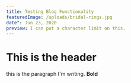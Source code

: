 ```yaml
---
title: Testing Blog Functionality
featuredImage: /uploads/bridal-rings.jpg
date": Jun 23, 2020
preview: I can put a character limit on this.
---
```

# This is the header



this is the paragraph I'm writing. **Bold**